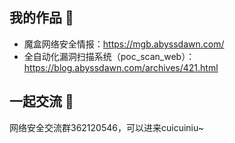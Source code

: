 ## 我的作品 👋

- 魔盒网络安全情报：https://mgb.abyssdawn.com/
- 全自动化漏洞扫描系统（poc_scan_web）：https://blog.abyssdawn.com/archives/421.html

## 一起交流 👋

网络安全交流群362120546，可以进来cuicuiniu~
